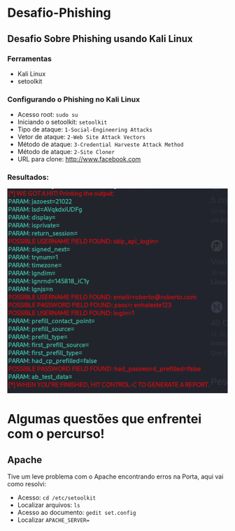 # **Desafio-Phishing**


## Desafio Sobre Phishing usando Kali Linux


### Ferramentas

* Kali Linux
* setoolkit


### Configurando o Phishing no Kali Linux


* Acesso root: ```sudo su```
* Iniciando o setoolkit: ```setoolkit```
* Tipo de ataque: ```1-Social-Engineering Attacks```
* Vetor de ataque: ```2-Web Site Attack Vectors```
* Método de ataque: ```3-Credential Harveste Attack Method```
* Método de ataque: ```2-Site Cloner```
* URL para clone: http://www.facebook.com

### Resultados:

![Resultado](https://github.com/malfoymk/Desafio-Phishing/blob/main/image.png?raw=true)



# Algumas questões que enfrentei com o percurso!


## Apache

Tive um leve problema com o Apache encontrando erros na Porta, aqui vai como resolvi:


* Acesso: ```cd /etc/setoolkit```
* Localizar arquivos: ```ls```
* Acesso ao documento: ```gedit set.config```
* Localizar ```APACHE_SERVER=```
